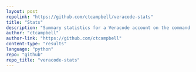```yaml
---
layout: post
repolink: "https://github.com/ctcampbell/veracode-stats"
title: "Stats"
description: "Summary statistics for a Veracode account on the command line."
author: "ctcampbell"
author-link: "https://github.com/ctcampbell"
content-type: "results"
language: "python"
repo: "github"
repo_title: "veracode-stats"
---
```

